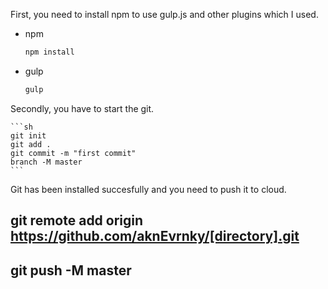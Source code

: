 First, you need to install npm to use gulp.js and other plugins which I used.

* npm

  ```sh
  npm install
  ```

 * gulp

    ```sh
    gulp
    ```

Secondly, you have to start the git.

    ```sh
    git init  
    git add .
    git commit -m "first commit"
    branch -M master
    ```
    

Git has been installed succesfully and you need to push it to cloud.

## git remote add origin https://github.com/aknEvrnky/[directory].git

## git push -M master
